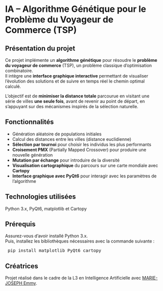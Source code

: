 #  IA – Algorithme Génétique pour le Problème du Voyageur de Commerce (TSP)

##  Présentation du projet

Ce projet implémente un **algorithme génétique** pour résoudre le **problème du voyageur de commerce** (TSP), un problème classique d’optimisation combinatoire.  
Il intègre une **interface graphique interactive** permettant de visualiser l’évolution des solutions et de suivre en temps réel le chemin optimal calculé.

L’objectif est de **minimiser la distance totale** parcourue en visitant une série de villes **une seule fois**, avant de revenir au point de départ, en s’appuyant sur des mécanismes inspirés de la sélection naturelle.


## Fonctionnalités

- Génération aléatoire de populations initiales
- Calcul des distances entre les villes (distance euclidienne)
- **Sélection par tournoi** pour choisir les individus les plus performants
- **Croisement PMX** (Partially Mapped Crossover) pour produire une nouvelle génération
- **Mutation par échange** pour introduire de la diversité
- **Visualisation cartographique** du parcours sur une carte mondiale avec **Cartopy**
- **Interface graphique avec PyQt6** pour interagir avec les paramètres de l’algorithme


## Technologies utilisées

Python 3.x, PyQt6, matplotlib et Cartopy 


## Prérequis

Assurez-vous d’avoir installé Python 3.x.  
Puis, installez les bibliothèques nécessaires avec la commande suivante :

<pre> pip install matplotlib PyQt6 cartopy  </pre>

## Créatrices 

Projet réalisé dans le cadre de la L3 en Intelligence Artificielle avec [MARIE-JOSEPH Emmy](https://github.com/emmy03).
